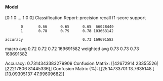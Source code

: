 #### Model
[0 1 0 ... 1 0 0]
Classification Report:
              precision    recall  f1-score   support

           0       0.66      0.65      0.65  66028440
           1       0.78      0.79      0.78 103663142

    accuracy                           0.73 169691582
   macro avg       0.72      0.72      0.72 169691582
weighted avg       0.73      0.73      0.73 169691582

Accuracy: 0.7314343383279909
Confusion Matrix:
[[42672914 23355526]
 [22217806 81445336]]
Confusion Matrix (%):
[[25.14733701 13.7635148 ]
 [13.09305137 47.99609682]]
